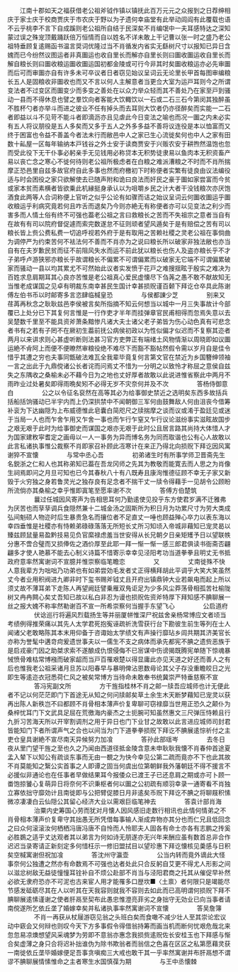 <!-- { "loadSidebar": true } -->
　　江南十郡如天之福获借老公祖斧钺作镇以镇抚此百万元元之众报到之日荐绅相庆于家士庆于校商贾庆于市农庆于野以为孑遗何幸庙堂有此举动闾阎有此覆载也语不云乎桃李不言下自成蹊则老公祖所自结于民深矣不肖编氓中一夫耳感特达之深知蒙过误之殊宠顶戴踊跃倍万恒情而自以姓名不详未敢上干记曹以张一时之盛乃老公祖特垂顾复逺赐函书温言奨词优隆过当不肖循发内省实无繇树尺寸以报知已异日含媿而已今纷然议图运者非真圗运也收自里长而解亦自里长则曰圗收圗运收自里长而解自粮长则曰圗收粮运圗收圗运国初都金陵或可行今非其时矣圗收粮运亦必先审圗而后可而审圗亦自有许多未可卒议者日者窃见始议呈词云无论里长甲首每图审编粮长五人是固粮收非圗收也而又不言以何人主解意者当更佥大室为运戸耳则今之所谓变法者不过变区而圗变少而多变之善处在以众力举众轻而其不善处乃在家至戸到骚动一县而不得休息也譬之羣饮向者客能大饮輙饮以一石或二石三石今第闵其独醉虽不胜杯勺者亦举斗而进之彼业不任有掉头而去耳则大饮者仍亦径醉矣而实能一二石者即益以斗不见苛不能斗者即滴沥亦且见虐此今日变法之喻也而况一圗之内未必实有五人将议朋役是五人多矣而又多于五人之外多多益不善将议连役是本以恤富而又终于困富也令益不善盖今者法未行而敝邑中人之家已生心流徙矣何也中人之家有田数十畆屋一区每年输纳本戸钱谷之外士安于读商贾安于兴贩农安于耕煦然温饱也忽而受此役下无干仆事必躬亲手无见钱用必称贷本无积势徒隶易以鱼肉本无积资畜产易以丧亡念之寒心不徙何待则老公祖所极虑者在白粮之难派漕粮之不时而不肖所揣摩正恐邑里自兹多故官府自此多事也然而府檄初下时称便者实繁有徒良由议法编役适与时会困役之家只欲解使去已随声附和诡曰良法而奸民之豪于圗如家尝富而今贫或家本贫而素横者皆欲乗此机縁挺身承认以为咀嚼乡民之计大者干没钱粮次亦厌饱酒食此两等人合词称便上官听之似乎公论有如骤而诘之始议呈词云何圗收圗运乎圗收粮运乎利病究竟若何且咋舌而退矣乃今则亦絶无有称便者亦可以见变法之利少而害多而人情土俗有终不可强也葢老公祖之言曰救粮长之苦而不失祖宗之意者当自有在故有有司以院府督促遽而索完数遂怠不征则顽者望风遁矣于是有赔偿之苦有司以粮长皆上赀公费私费一切追呼视若外府于是有取用之苦赖社稷之灵老公祖在事倘曲为调停严为约束苦何不袪法何不善而不肖亦为之说曰粮长所以破家非独法敝也亦当自有在夫岁歉民贫而征不前阻风失水而运不前此犹以粮长也伤人及盗亦粮长乎不才子弟呼卢游狭邪亦粮长乎故谓粮长不偏累不可谓偏累而以破家无它端不可谓偏累破家而骚动一县以均其累尤不可然始此议者实发愤于花戸之难搜揺眩于殷实之难决为百姓求息肩期耳其心良亦苦惟是老公祖真心爱民虚懐尽下刍荛之愚不敢不献故知无当惟老成谋国之见卓有明裁东南幸甚民生国计幸甚损贶谨百颡下拜讫仓卒具此陈谢傅左伯书币以时邮寄多言恣肆临椷皇恐
　　
　　与侯都諌少芝
　　
　　别来又荏苒再秋念之耿耿兹邑李侯被言矣所指摘不知云何想当以城中一月三失事故计今部覆已上处分已下其复何言惟是一行作吏才半年而挂弹章官民甫相得而忽焉失意以去吴楚数千里至不能具资斧萧条黯惨凡诸大夫士诸父老子弟皆为伤心动色真有可悲念者书有之若有子罔不在厥初生葢前抚公病侯初政以为性似偏才似迟而不复察其迩者两月以来讲求则心甚虚听断则法甚习官方吏弊正有端绪土风物情渐以周晓即如议圗运絶不肻阿上而便不便暸然审粮役绝不难尽下而豁不豁帖然假令需以岁月自是佳令惜乎其遭之穷也夫事同甑破法难瓦全我辈毕竟复何言第文官在禁近为乡国簪绅领袖一言之出此于九鼎傥诸公长者诧而问焉丈不惜为一分明之以致怜才称屈之意侯自兹失之东隅收之桑榆未必不藉今日为之地也丈好厚者故敢以此说进惟省察此中两月不雨昨业过处暑矣即得雨晩矣矧不必得无岁不灾奈何并及不次
　　
　　答杨侍御意白
　　
　　公之以令征名裒然在高等其必为给事御史禁近之选明矣东西多故括兵括船括饷骚动已半宇内而上仍深拱禁中不闻朝御三军何由鼓舞敌人何由沮丧今借筹补衮为下达幽隠为上布威德惟此皂囊白简咫尺之牍揣摩之谈而议或淆于盈廷见或迷于当局一人也而乍舍乍用又乍舍一事也而乍行乍窒又乍行议论滋纷事实滋眩故国步之艰无艰于此时为给事御史而谋国之艰亦无艰于此时公且居言路其尚持大体惜人才为国家建敉寜耆定之画毋以一人一事务为异而博名务为同而取谐也公有心人故敢以此言私诸执事惟公裁察不肖即家召补顾此冱寒计在来正乃得北向损贶下拜讫因风寓谢猝不宣懐
　　
　　与常中丞心吾
　　
　　初弟诸生时有所事学师卫晋斋先生名鋭浙之仁和人也其称弟知已葢在吾龙冈师之先其为教敬而能寛去而人思之为肖像生祠焉即问之月旦可知也已今其春秋八十有八既寿且康洵惟德征顾不幸无子家又新毁于火穷独之身若鲁灵光之独存良有足念者不揣干丈一牍令得藉手一见胡令公顾盼所流倘亦其桑榆之幸乎惟即寘笔至愿率谢不次
　　
　　答傅方伯楚筑
　　
　　曩过任城因风寄声为告相思耳何乃勤逺使见投乎东方使君岁满不迁雅弗为厌苦也而孶孶调兵食隠然兼十二城金汤之固斯所为积日月为功累尺寸为劳大类成弘间魁硕人物迩时后生暴贵急名而攘位者不足直丈一唾也顾益殚心卒力以表东海以幸四垂惟是社稷亦有恃赖弟碌碌落落无所短长丈所习知顷入帝城非藉知已宠灵曷以臻兹顾鼠量易盈黔技易见负官縻禄虑羞当世安得从长兄朝夕日亲矩矱予日以望联帙分惠不啻合璧而又损俸佐之酒价厚至此耶一拜一惭一惭一感三郎君俱读书衙斋否翩翩多才使人艳慕不能去心制义诗篇不惜寄示幸幸见泾阳考功当道拳拳且明丈无书抵政府意率然寓谢词不宣臆并惟崇察临笔瞻恋
　　
　　又
　　
　　丈南徙殊不快人意我辈方为咄咄乃功弟也有如弟尝効毛发者丈正得横拜胡此平调乎大笑大笑虽然丈今者业用积阀进九卿非时下玺书赐斧钺丈且开府出镇鼎钟大业若飙电而起上所以须丈故不薄耳弟下走陈人再望阙廷譬乗雁双鳬讵足为少多风尘莽荡骨相孤苦社榆陇树又冉冉闗心矣丈吾知已故以私白非忍为谩也损贶佐资斧特厚下拜知感不腆聊展一丝之报大媿不称率然勒谢百不宣一所希崇察何当握手东望飞心
　　
　　公启道府
　　
　　伏谂巡行将遍风烈载扬生等并丽厦帡惟深尸祝兹舍亲杨常博应文者顷当考绩例得推荣痛以其先人太学君死抱寃诬疏祈洗雪获行台下勘彼生前生等列在士人闻诸父老敢略陈其本末用仰备于咨诹始太学绩文有声操行靡玷乡闾共期其济美官长亦称为誉髦中遘竒疴爰遗世事夫以一儒生不支之病体而承先都宪不腆之遗赀恶族于是启戎豪门因之助桀求索不遂酿成仇恨侵侮不已宻谋中伤谤揭既腾宪单随下惊魂暴悈愤骨难枯常博襁而破家龆而当戸百罹艰楚以得显庸此亦见天道之好还而善人之有后也惟我老公祖采诸月旦苏以阳春早与暴明俾沾恩数毋论其父子存没重瞻皎日之光即生等逺迩衣冠悉荷仁风之被矣常博方当待命未敢奉书统冀崇严特垂慈察不宣
　　
　　答冯宪副文所
　　
　　方干旌指桂林不肖之邮一牍吾应城师也计无便此者不记以何茫茫即门下首途无从知之何问牍邮矣草土余生木天断梦藉知已宠灵以获再出陈人新秩岂不曰都顾不肖骨相本薄声价复卑聊可窃禄靡当世用正恐久之颠仆为桑梓忧耳门下文武具足屈在荒徼海内豪杰之士扼腕可知虽然惠文三尺弹压恃赖且行九折习苦海天所以开宰割调剂之用于异日也门下业甘之故敢以此言进应城师司封君皆能知门下者所谓声气之合也以间当为门下道拳拳损贶下拜讫不腆展逺悰祈付之主吏仓皇具谢絶不宣尽南天异候努力加飡
　　
　　答孙此部瑶岑
　　
　　去冬日夜从里门望干旌之至也久之乃闻由西道径抵金陵含意未申耿耿我懐不肖春仲首途夏孟入辇下以知公有疏谈东事而无由一覩之为快今幸见公第二疏而竟亦不下也此其故不肖莫能知之繄公实首事之人即谭之固当何虞出位第朝鲜我外藩朝廷不得不援言不必援似非通论也在任事者早做结果耳今报倭众已渡王子已还息肩之期或亦可卜顾一畨饱掠饕心复萌异日将奈何不识秉枢者何以圗之公初疏有顺羽幸录一通寄看不肖独立寡依拙守靡効计且南徙即与公把臂促膝日月非逺矣币贶下拜讫不腆之将聊屐积愫微凉凄凄白云仙隠公其留心经济大业以需艰巨临笔神去
　　
　　答袁计部肖海
　　
　　治粟内史筹国心劳而犹对月懐人因风感旧走数行相讯也此情何情弟之不肖骨相本薄声价复卑守其拙愚无所凭借每事输人渐成弃物亦其分也而仁兄且低回念之曰众何滚滚汝何栖栖冯唐冯唐不自怜而人怜耶夫人固各有命士亦各有志鹏之抟奚必胜鷃之适乎丈达观者其以弟言为何如诗无朋遂亦无兴年来酬应虽有数首总非合作迟迟当录寄请正新刻定多何惜枉示一修旧盟拭目以望珍惠下拜讫懐核见羮感与日积矣空椷寓谢但祝加飡
　　
　　答沈州守瀛壶
　　
　　公当内转而竟外谪此大怪事奈何公独遭之然亦有命数焉不可强也达者处此只合反躬自艾更不得尤人形影之间以滋忿树敌无益徒憧憧耳铨补自不烦公赴部不肖当与泾阳君商之托其从催促早补然必欲无隶府恐亦不可泥也古来宦人用才能罹多口歴坎■〈土禀〉者何限只是竭能尽节感发砥砺尽其在人以听其在天我容则就我不容则去如此而已高明谓何损贶下拜不腆聊展逺愫谨谢之使者肝鬲至契布此愚忠惟澄亮菲劣之身拙守无効业已向当事者请南傥遂所乞依丘垄了婚嫁幸矣并私诸执事率然寓谢词不宣懐
　　
　　答吴詹簿
　　
　　不肖一再获从杖屦游窃见翁之头班白矣而食噉不减少壮人至其崇论宏议动中窽会又何辩也则叹今天下方多事假令得借翁持筹而画当机而断何忧艰危哉北来忽忽易凉燠想望风采魂梦为劳即不意翁亦惠念我损赀逺贶佐长安桂玉也下拜感与惭合矣虚薄之身只合将迟补拙谁伪为除书欺翁者而翁信之色喜在区区之私第愿藉灵获一南徙依丘垄毕婚嫁便足吾事贪嗔痴三大戒也敢干其一乎率然寓谢并布肝鬲想不谓谬不腆聊展情愫惟命之主者寒生水国慎葆为期
　　
　　与王中丞懐棘
　　
